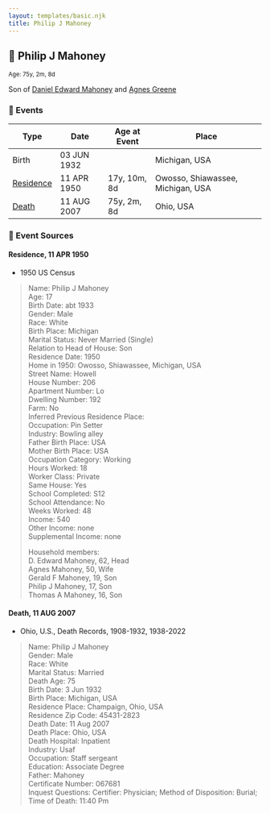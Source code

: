 ```yaml
---
layout: templates/basic.njk
title: Philip J Mahoney
---
```

## 🔵 Philip J Mahoney
<small>Age: 75y, 2m, 8d</small>

Son of [Daniel Edward Mahoney](/people/2/24117676) and [Agnes Greene](/people/1/15565254)

### 📆 Events

Type | Date | Age at Event | Place
------ | ------ | ------ | ------
Birth | 03 JUN 1932 |  | Michigan, USA
[Residence](#event-event-0) | 11 APR 1950 | 17y, 10m, 8d | Owosso, Shiawassee, Michigan, USA
[Death](#event-event-4) | 11 AUG 2007 | 75y, 2m, 8d | Ohio, USA

### 📰 Event Sources

#### <a id="event-event-0"></a> Residence, 11 APR 1950
* 1950 US Census
>   
  > Name: Philip J Mahoney  
  > Age: 17  
  > Birth Date: abt 1933  
  > Gender: Male  
  > Race: White  
  > Birth Place: Michigan  
  > Marital Status: Never Married (Single)  
  > Relation to Head of House: Son  
  > Residence Date: 1950  
  > Home in 1950: Owosso, Shiawassee, Michigan, USA  
  > Street Name: Howell  
  > House Number: 206  
  > Apartment Number: Lo  
  > Dwelling Number: 192  
  > Farm: No  
  > Inferred Previous Residence Place:   
  > Occupation: Pin Setter  
  > Industry: Bowling alley  
  > Father Birth Place: USA  
  > Mother Birth Place: USA  
  > Occupation Category: Working  
  > Hours Worked: 18  
  > Worker Class: Private  
  > Same House: Yes  
  > School Completed: S12  
  > School Attendance: No  
  > Weeks Worked: 48  
  > Income: 540  
  > Other Income: none  
  > Supplemental Income: none  
  >   
  > Household members:  
  > D. Edward Mahoney, 62, Head  
  > Agnes Mahoney, 50, Wife  
  > Gerald F Mahoney, 19, Son  
  > Philip J Mahoney, 17, Son  
  > Thomas A Mahoney, 16, Son  
  >

#### <a id="event-event-4"></a> Death, 11 AUG 2007
* Ohio, U.S., Death Records, 1908-1932, 1938-2022
>   
  > Name: Philip J Mahoney  
  > Gender: Male  
  > Race: White  
  > Marital Status: Married  
  > Death Age: 75  
  > Birth Date: 3 Jun 1932  
  > Birth Place: Michigan, USA  
  > Residence Place: Champaign, Ohio, USA  
  > Residence Zip Code: 45431-2823  
  > Death Date: 11 Aug 2007  
  > Death Place: Ohio, USA  
  > Death Hospital: Inpatient  
  > Industry: Usaf  
  > Occupation: Staff sergeant  
  > Education: Associate Degree  
  > Father: Mahoney  
  > Certificate Number: 067681  
  > Inquest Questions: Certifier: Physician; Method of Disposition: Burial; Time of Death: 11:40 Pm  
  >
